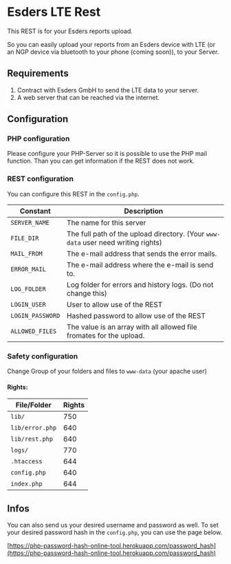 # Esders LTE Rest

This REST is for your Esders reports upload.

So you can easily upload your reports from an Esders device with LTE (or an NGP device via bluetooth to your phone (coming soon)), to your Server.

## Requirements

1. Contract with Esders GmbH to send the LTE data to your server.
2. A web server that can be reached via the internet.

## Configuration

### PHP configuration

Please configure your PHP-Server so it is possible to use the PHP mail function. Than you can get information if the REST does not work.

### REST configuration

You can configure this REST in the `config.php`.

|Constant|Description|
|--|--|
|`SERVER_NAME`|The name for this server|
|`FILE_DIR`|The full path of the upload directory. (Your `www-data` user need writing rights)|
|`MAIL_FROM`|The e-mail address that sends the error mails.|
|`ERROR_MAIL`|The e-mail address where the e-mail is send to.|
|`LOG_FOLDER`|Log folder for errors and history logs. (Do not change this)|
|`LOGIN_USER`|User to allow use of the REST|
|`LOGIN_PASSWORD`|Hashed password to allow use of the REST|
|`ALLOWED_FILES`|The value is an array with all allowed file fromates for the upload.|

### Safety configuration

Change Group of your folders and files to `www-data` (your apache user)

#### Rights:

|File/Folder|Rights|
|--|--|
|`lib/`|750|
|`lib/error.php`|640|
|`lib/rest.php`|640|
|`logs/`|770|
|`.htaccess`|644|
|`config.php`|640|
|`index.php`|644|

## Infos

You can also send us your desired username and password as well.
To set your desired password hash in the `config.php`, you can use the page below.

[https://php-password-hash-online-tool.herokuapp.com/password_hash](https://php-password-hash-online-tool.herokuapp.com/password_hash)
